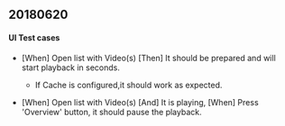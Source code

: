 ## 20180620

#### UI Test cases

- [When] Open list with Video(s) [Then] It should be prepared and will start playback in seconds.
  - If Cache is configured,it should work as expected.

- [When] Open list with Video(s) [And] It is playing, [When] Press 'Overview' button, it should pause the playback.
